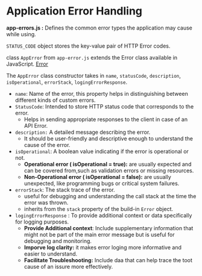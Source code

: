 # Application Error Handling

**app-errors.js :** Defines the common error types the application may cause while using. 

`STATUS_CODE` object stores the key-value pair of HTTP Error codes.

class `AppError` from `app-error.js` extends the Error class available in JavaScript. [Error](https://developer.mozilla.org/en-US/docs/Web/JavaScript/Reference/Global_Objects/Error#error.capturestacktrace "Mdn: Error class")

The `AppError` class constructor takes in `name`, `statusCode`, `description`, `isOperational`, `errorStack`, `logingErrorResponse`. 

* `name`: Name of the error, this property helps in distinguishing between different kinds of custom errors.
* `StatusCode`: Intended to store HTTP status code that corresponds to the error.
  * Helps in sending appropriate responses to the client in case of an API Error.
* `description:` A detailed message describing the error.
  * It should be user-friendly and descriptive enough to understand the cause of the error.
* `isOperational`: A boolean value indicating if the error is operational or not.
  * **Operational error ( isOperational = true):** are usually expected and can be covered from,such as validation errors or missing resources.
  * **Non-Operational error ( isOperational = false):** are usually unexpected, like programming bugs or critical system failures.
* `errorStack`: The stack trace of the error.
  * useful for debugging and understanding the call stack at the time the error was thrown.
  * inherits from the `stack` property of the build-in `Error` object.
* `logingErrorResponse` : To provide additional context or data specifically for logging purposes.
  * **Provide Additional context**: Include supplementary information that might not be part of the main error message but is useful for debugging and monitoring.
  * **Imporve log clarity:** it makes error loging more informative and easier to understand.
  * **Facilitate Troubleshooting:** Include daa that can help trace the toot cause of an issure more effectively.

